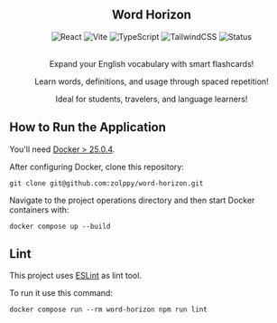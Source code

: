 <section align="center">
  <h1>Word Horizon</h1>
  <div>
    <img src="https://img.shields.io/static/v1?label=react&message=19.1.0&color=lightblue&style=for-the-badge&logo=react" alt="React">
    <img src="https://img.shields.io/static/v1?label=vite&message=6.3.5&color=purple&style=for-the-badge&logo=vite" alt="Vite">
    <img src="https://img.shields.io/static/v1?label=typescript&message=5.8.3&color=blue&style=for-the-badge&logo=typescript" alt="TypeScript">
    <img src="https://img.shields.io/static/v1?label=tailwindcss&message=4.1.11&color=skyblue&style=for-the-badge&logo=tailwindcss" alt="TailwindCSS">
    <img src="https://img.shields.io/static/v1?label=status&message=development&color=yellow&style=for-the-badge" alt="Status">
  </div><br>

Expand your English vocabulary with smart flashcards!

Learn words, definitions, and usage through spaced repetition!

Ideal for students, travelers, and language learners!

[](https://github.com/user-attachments/assets/c640f259-8c40-4f22-b205-4f500a5676ae)

</section>

## How to Run the Application

You'll need [Docker > 25.0.4](https://www.docker.com/).

After configuring Docker, clone this repository:

```shell
git clone git@github.com:zolppy/word-horizon.git
```

Navigate to the project operations directory and then start Docker containers with:

```shell
docker compose up --build
```

## Lint

This project uses [ESLint](https://eslint.org/) as lint tool.

To run it use this command:

```shell
docker compose run --rm word-horizon npm run lint
```
